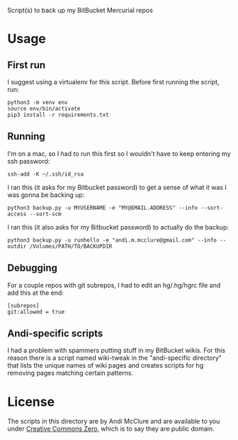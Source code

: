 Script(s) to back up my BitBucket Mercurial repos

# Usage

## First run

I suggest using a virtualenv for this script. Before first running the script, run:

	python3 -m venv env
	source env/bin/activate
	pip3 install -r requirements.txt

## Running

I'm on a mac, so I had to run this first so I wouldn't have to keep entering my ssh password:

    ssh-add -K ~/.ssh/id_rsa

I ran this (it asks for my Bitbucket password) to get a sense of what it was I was gonna be backing up:

    python3 backup.py -u MYUSERNAME -e "MY@EMAIL.ADDRESS" --info --sort-access --sort-scm

I ran this (it also asks for my Bitbucket password) to actually do the backup:

    python3 backup.py -u runhello -e "andi.m.mcclure@gmail.com" --info --outdir /Volumes/PATH/TO/BACKUPDIR

## Debugging

For a couple repos with git subrepos, I had to edit an hg/.hg/hgrc file and add this at the end:

    [subrepos]
    git:allowed = true

## Andi-specific scripts

I had a problem with spammers putting stuff in my BitBucket wikis. For this reason there is a script named wiki-tweak in the "andi-specific directory" that lists the unique names of wiki pages and creates scripts for hg removing pages matching certain patterns.

# License

The scripts in this directory are by Andi McClure and are available to you under [Creative Commons Zero](https://creativecommons.org/publicdomain/zero/1.0/legalcode), which is to say they are public domain.